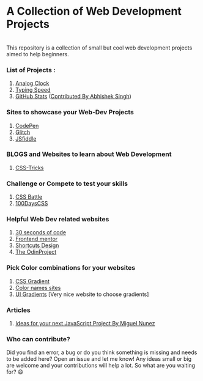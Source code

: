 # A Collection of Web Development Projects
<br>
This repository is a collection of small but cool web development projects aimed to help beginners. <br>

### List of Projects :
1. [Analog Clock](Analog%20Clock/) 
2. [Typing Speed](Typing%20Test/)
3. [GitHub Stats](GitHub%20Stats/) ([Contributed By Abhishek Singh](https://github.com/abhishek-singh31))

### Sites to showcase your Web-Dev Projects<br>
1. [CodePen](https://codepen.io/your-work)
2. [Glitch](https://glitch.com/)
3. [JSfiddle](https://jsfiddle.net/)

### BLOGS and Websites to learn about Web Development
1. [CSS-Tricks](https://css-tricks.com/)


### Challenge or Compete to test your skills 
1. [CSS Battle](https://cssbattle.dev/)
2. [100DaysCSS](https://100dayscss.com/)

### Helpful Web Dev related websites
1. [30 seconds of code](https://www.30secondsofcode.org/)
2. [Frontend mentor](https://www.frontendmentor.io/)
3. [Shortcuts Design](https://shortcuts.design/)
4. [The OdinProject](https://www.theodinproject.com/)

### Pick Color combinations for your websites
1. [CSS Gradient](https://cssgradient.io/)
2. [Color names sites](https://htmlcolorcodes.com/color-names/)
3. [UI Gradients](https://uigradients.com/) [Very nice website to choose gradients]

### Articles
1. [Ideas for your next JavaScript Project By Miguel Nunez](https://dev.to/codefoxx/15-beginner-javascript-projects-to-improve-your-front-end-skills-5bcj)

### Who can contribute? 
Did you find an error, a bug or do you think something is missing and needs to be added here? Open an issue and let me know! Any ideas small or big are welcome and your contributions will help a lot. So what are you waiting for? :smile:



